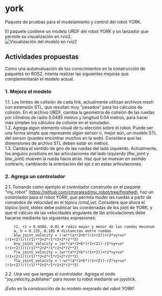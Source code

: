 # york
Paquete de pruebas para el modelamiento y control del robot YORK.   
   
El paquete contiene un modelo URDF del robot YORK y un lanzador que permite su visualización en rviz2.   
<image src="/images/york_rviz.png" alt="Visualización del modelo en rviz2">   
## Actividades propuestas
Como una autoevaluación de tus conocimientos en la construcción de paquetes en ROS2, intenta realizar las siguientes mejoras que complementarán el modelo actual.
### 1. Mejora el modelo
1.1. Los límites de colisión de cada link, actualmente utilizan archivos mesh con extensión STL, que resultan muy "pesados" para los cálculos de colisión. En el archivo URDF, cambia la geometría de colisión de las ruedas por cilindros de radio 0.0485 metros y longitud 0.04 metros, para hacer más simples los cálculos de colisión en el simulador.   
1.2. Agrega algún elemento visual de tu elección sobre el robot. Puede ser una forma simple que represente algún sensor o, mejor aún, un modelo STL del sensor (puedes encontrar muchos en la web). Considera que las dimensiones de archivo STL deben estar en metros.   
1.3. Cambia el sentido de giro de las ruedas del lado izquierdo. Actualmente, los angulos positivos en las articulaciones del lado izquierdo (flw_joint y blw_joint) mueven la rueda hacia atrás. Haz que se muevan en sentido contrario, cambiando la orientación del eje z en estas articulaciones.   

### 2. Agrega un controlador
2.1. Tomando como ejemplo el controlador construido en el paquete "my_robot" (https://github.com/cmoralesd/my_robot/tree/finished), haz un controlador para el robot YORK, que permita moder las ruedas a partir de comandos de velocidad en el tópico */cmd_vel*. Considera que ahora el tópico */joint_states* debe publicar las coordenadas de los joint de YORK, y que el cálculo de las velocidades angulares de las articulaciones debe hacerse mediante las siguientes expresiones:   
   
```
    r1, r2 = 0.0384, 0.01 # radio mayor y menor de las ruedas mecanum
    a, b = 0.125, 0.105 # distancias entre ruedas
    blw_joint_velocity = (-wr*(a*r2+b*(r1+r2))+r2*vy+vx*(r1+r2))/((r1)**2+2*r1*r2+2*r2**2)
    brw_joint_velocity = (wr*(a*r2+b*(r1+r2))-r2*vy+vx*(r1+r2))/((r1)**2+2*r1*r2+2*r2**2)
    frw_joint_velocity = (wr*(a*r2+b*(r1+r2))+r2*vy+vx*(r1+r2))/((r1)**2+2*r1*r2+2*r2**2)
    flw_joint_velocity = (-wr*(a*r2+b*(r1+r2))-r2*vy+vx*(r1+r2))/((r1)**2+2*r1*r2+2*r2**2)
```
2.2. Una vez que tengas el controlador. Agrega el nodo "joy_velocity_publisher" para mover tu robot mediante un joystick.   
   
¡Éxito en la construcción de tu modelo mejorado del robot YORK!   

